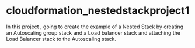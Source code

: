 # cloudformation_nestedstackproject1
In this project ,  going to create the example of a Nested Stack by creating an Autoscaling group stack and a Load balancer stack and attaching the Load Balancer stack to the Autoscaling stack.
